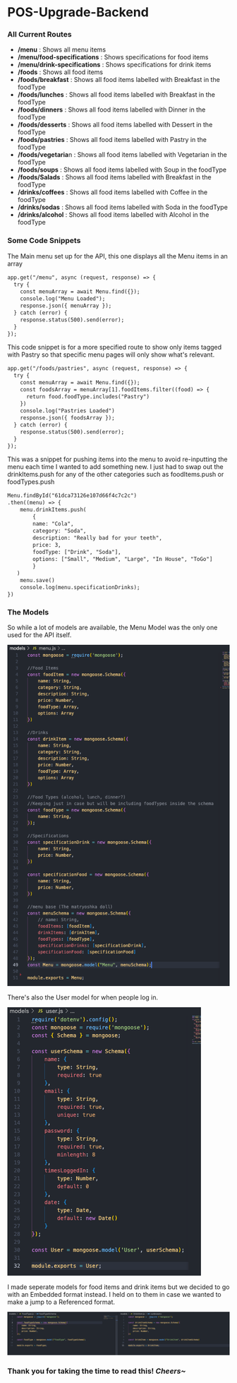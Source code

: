 # POS-Upgrade-Backend

### All Current Routes
- **/menu** : Shows all menu items
- **/menu/food-specifications** : Shows specifications for food items
- **/menu/drink-specifications** : Shows specifications for drink items
- **/foods** : Shows all food items
 - **/foods/breakfast** : Shows all food items labelled with Breakfast in the foodType
 - **/foods/lunches** : Shows all food items labelled with Breakfast in the foodType
 - **/foods/dinners** : Shows all food items labelled with Dinner in the foodType
 - **/foods/desserts** : Shows all food items labelled with Dessert in the foodType
 - **/foods/pastries** : Shows all food items labelled with Pastry in the foodType
 - **/foods/vegetaria**n : Shows all food items labelled with Vegetarian in the foodType
 - **/foods/soups** : Shows all food items labelled with Soup in the foodType
 - **/foods/Salads** : Shows all food items labelled with Breakfast in the foodType
 - **/drinks/coffees** : Shows all food items labelled with Coffee in the foodType
 - **/drinks/sodas** : Shows all food items labelled with Soda in the foodType
 - **/drinks/alcohol** : Shows all food items labelled with Alcohol in the foodType

### Some Code Snippets


The Main menu set up for the API, this one displays all the Menu items in an array
```
app.get("/menu", async (request, response) => {
  try {
    const menuArray = await Menu.find({});
    console.log("Menu Loaded");
    response.json({ menuArray });
  } catch (error) {
    response.status(500).send(error);
  }
});
```


This code snippet is for a more specified route to show only items tagged with Pastry so that specific menu pages will only show what's relevant. 
```
app.get("/foods/pastries", async (request, response) => {
  try {
    const menuArray = await Menu.find({});
    const foodsArray = menuArray[1].foodItems.filter((food) => { 
      return food.foodType.includes("Pastry")
    })
    console.log("Pastries Loaded")
    response.json({ foodsArray });
  } catch (error) {
    response.status(500).send(error);
  }
});
```


This was a snippet for pushing items into the menu to avoid re-inputting the menu each time I wanted to add something new. I just had to swap out the drinkItems.push for any of the other categories such as foodItems.push or foodTypes.push
```
Menu.findById("61dca73126e107d66f4c7c2c")
.then((menu) => {
    menu.drinkItems.push(
        {
        name: "Cola",
        category: "Soda",
        description: "Really bad for your teeth",
        price: 3,
        foodType: ["Drink", "Soda"],
        options: ["Small", "Medium", "Large", "In House", "ToGo"]
        }
   )
    menu.save()
    console.log(menu.specificationDrinks);
})
```

### The Models

So while a lot of models are available, the Menu Model was the only one used for the API itself. 

![A screenshot of the code for the Menu Model](Images/menu-model.png)

There's also the User model for when people log in. 

![A screenshot of the code for the User Model](Images/user-model.png)

I made seperate models for food items and drink items but we decided to go with an Embedded format instead. I held on to them in case we wanted to make a jump to a Referenced format. 

![A screenshot of the code for the User Model](Images/drink-food-model.png)

### Thank you for taking the time to read this! *Cheers~*